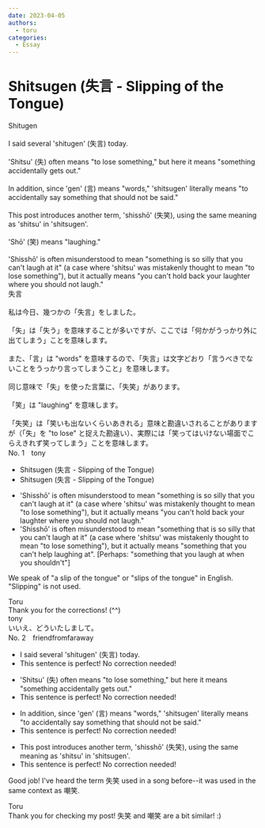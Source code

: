 ```yaml
---
date: 2023-04-05
authors:
  - toru
categories:
  - Essay
---
```


<h1 id="subject_show">Shitsugen (失言 - Slipping of the Tongue)</h1>
<div class="date" hidden>Apr 5, 2023 19:17</div>
<div id="post"><div id="body_show_ori">
Shitugen<br/><br/>I said several 'shitugen' (失言) today.<br/><br/>'Shitsu' (失) often means "to lose something," but here it means "something accidentally gets out."<br/><br/>In addition, since 'gen' (言) means "words," 'shitsugen' literally means "to accidentally say something that should not be said."<br/><br/>This post introduces another term, 'shisshō' (失笑), using the same meaning as 'shitsu' in 'shitsugen'.<br/><br/>'Shō' (笑) means "laughing."<br/><br/>'Shisshō' is often misunderstood to mean "something is so silly that you can't laugh at it" (a case where 'shitsu' was mistakenly thought to mean "to lose something"), but it actually means "you can't hold back your laughter where you should not laugh."
</div></div>

<!-- more -->

<div id="post_ja"><div id="body_show_mo">
失言<br/><br/>私は今日、幾つかの「失言」をしました。<br/><br/>「失」は「失う」を意味することが多いですが、ここでは「何かがうっかり外に出てしまう」ことを意味します。<br/><br/>また、「言」は "words" を意味するので、「失言」は文字どおり「言うべきでないことをうっかり言ってしまうこと」を意味します。<br/><br/>同じ意味で「失」を使った言葉に、「失笑」があります。<br/><br/>「笑」は "laughing" を意味します。<br/><br/>「失笑」は「笑いも出ないくらいあきれる」意味と勘違いされることがありますが（「失」を "to lose" と捉えた勘違い）、実際には「笑ってはいけない場面でこらえきれず笑ってしまう」ことを意味します。
</div></div>
<div id="block"><div class="first_name"> No. 1　<span class="just_name">tony</span></div><div id="block2">
<ul class="correction_field">
<li class="incorrect">Shitsugen (失言 - Slipping of the Tongue)</li>
<li class="corrected correct">
Shitsugen (失言 - Slip<span class="sline"><span class="f_red">ping</span></span> of the Tongue)
</li>
</ul>
<ul class="correction_field">
<li class="incorrect">'Shisshō' is often misunderstood to mean "something is so silly that you can't laugh at it" (a case where 'shitsu' was mistakenly thought to mean "to lose something"), but it actually means "you can't hold back your laughter where you should not laugh."</li>
<li class="corrected correct">
'Shisshō' is often misunderstood to mean "something <span class="f_red">that</span> is so silly that you can't laugh at it" (a case where 'shitsu' was mistakenly thought to mean "to lose something"), but it actually means "<span class="f_red">something that</span> you can't <span class="f_red">help laughing at</span>". [Perhaps: "something that you laugh at when you shouldn't"]
</li>
</ul>
<p class="comment_small">
 We speak of "a slip of the tongue" or "slips of the tongue" in English. "Slipping" is not used.
</p>

</div><div class="name"><span class="just_name">Toru</span><br>
Thank you for the corrections! (^^)
</div>
<div class="name"><span class="just_name">tony</span><br>
いいえ、どういたしまして。
</div>
</div>
<div id="block"><div class="first_name"> No. 2　<span class="just_name">friendfromfaraway</span></div><div id="block2">
<ul class="correction_field">
<li class="incorrect">I said several 'shitugen' (失言) today.</li>
<li class="corrected perfect">This sentence is perfect! No correction needed!</li>
</ul>
<ul class="correction_field">
<li class="incorrect">'Shitsu' (失) often means "to lose something," but here it means "something accidentally gets out."</li>
<li class="corrected perfect">This sentence is perfect! No correction needed!</li>
</ul>
<ul class="correction_field">
<li class="incorrect">In addition, since 'gen' (言) means "words," 'shitsugen' literally means "to accidentally say something that should not be said."</li>
<li class="corrected perfect">This sentence is perfect! No correction needed!</li>
</ul>
<ul class="correction_field">
<li class="incorrect">This post introduces another term, 'shisshō' (失笑), using the same meaning as 'shitsu' in 'shitsugen'.</li>
<li class="corrected perfect">This sentence is perfect! No correction needed!</li>
</ul>
<p class="comment_small">
 Good job! I've heard the term 失笑 used in a song before--it was used in the same context as 嘲笑.
</p>

</div><div class="name"><span class="just_name">Toru</span><br>
Thank you for checking my post! 失笑 and 嘲笑 are a bit similar! :)
</div>
</div>
